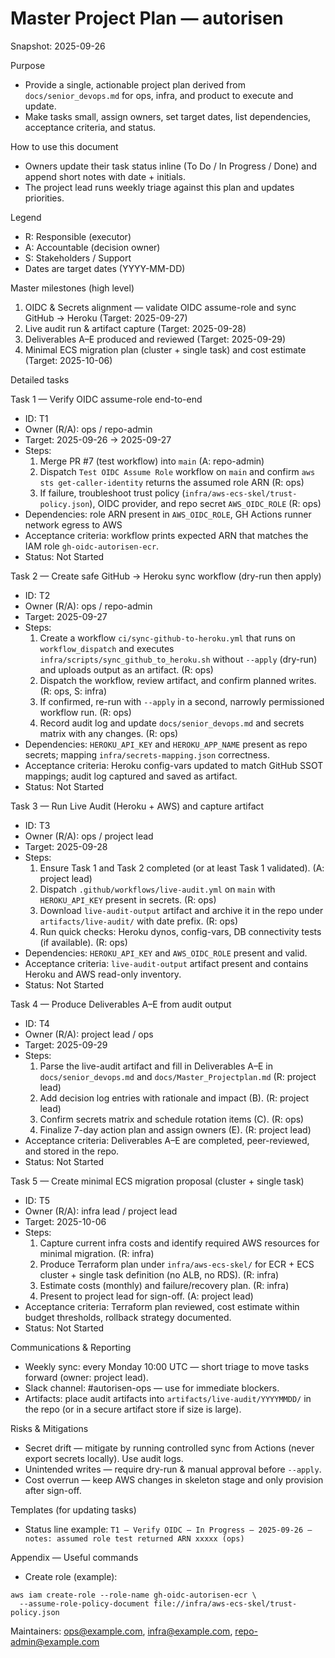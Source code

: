 # Master Project Plan — autorisen

Snapshot: 2025-09-26

Purpose
- Provide a single, actionable project plan derived from `docs/senior_devops.md` for ops, infra, and product to execute and update.
- Make tasks small, assign owners, set target dates, list dependencies, acceptance criteria, and status.

How to use this document
- Owners update their task status inline (To Do / In Progress / Done) and append short notes with date + initials.
- The project lead runs weekly triage against this plan and updates priorities.

Legend
- R: Responsible (executor)
- A: Accountable (decision owner)
- S: Stakeholders / Support
- Dates are target dates (YYYY-MM-DD)

Master milestones (high level)

1. OIDC & Secrets alignment — validate OIDC assume-role and sync GitHub → Heroku (Target: 2025-09-27)
2. Live audit run & artifact capture (Target: 2025-09-28)
3. Deliverables A–E produced and reviewed (Target: 2025-09-29)
4. Minimal ECS migration plan (cluster + single task) and cost estimate (Target: 2025-10-06)

Detailed tasks

Task 1 — Verify OIDC assume-role end-to-end
- ID: T1
- Owner (R/A): ops / repo-admin
- Target: 2025-09-26 -> 2025-09-27
- Steps:
  1. Merge PR #7 (test workflow) into `main` (A: repo-admin)
  2. Dispatch `Test OIDC Assume Role` workflow on `main` and confirm `aws sts get-caller-identity` returns the assumed role ARN (R: ops)
  3. If failure, troubleshoot trust policy (`infra/aws-ecs-skel/trust-policy.json`), OIDC provider, and repo secret `AWS_OIDC_ROLE` (R: ops)
- Dependencies: role ARN present in `AWS_OIDC_ROLE`, GH Actions runner network egress to AWS
- Acceptance criteria: workflow prints expected ARN that matches the IAM role `gh-oidc-autorisen-ecr`.
- Status: Not Started

Task 2 — Create safe GitHub -> Heroku sync workflow (dry-run then apply)
- ID: T2
- Owner (R/A): ops / repo-admin
- Target: 2025-09-27
- Steps:
  1. Create a workflow `ci/sync-github-to-heroku.yml` that runs on `workflow_dispatch` and executes `infra/scripts/sync_github_to_heroku.sh` without `--apply` (dry-run) and uploads output as an artifact. (R: ops)
  2. Dispatch the workflow, review artifact, and confirm planned writes. (R: ops, S: infra)
  3. If confirmed, re-run with `--apply` in a second, narrowly permissioned workflow run. (R: ops)
  4. Record audit log and update `docs/senior_devops.md` and secrets matrix with any changes. (R: ops)
- Dependencies: `HEROKU_API_KEY` and `HEROKU_APP_NAME` present as repo secrets; mapping `infra/secrets-mapping.json` correctness.
- Acceptance criteria: Heroku config-vars updated to match GitHub SSOT mappings; audit log captured and saved as artifact.
- Status: Not Started

Task 3 — Run Live Audit (Heroku + AWS) and capture artifact
- ID: T3
- Owner (R/A): ops / project lead
- Target: 2025-09-28
- Steps:
  1. Ensure Task 1 and Task 2 completed (or at least Task 1 validated). (A: project lead)
  2. Dispatch `.github/workflows/live-audit.yml` on `main` with `HEROKU_API_KEY` present in secrets. (R: ops)
  3. Download `live-audit-output` artifact and archive it in the repo under `artifacts/live-audit/` with date prefix. (R: ops)
  4. Run quick checks: Heroku dynos, config-vars, DB connectivity tests (if available). (R: ops)
- Dependencies: `HEROKU_API_KEY` and `AWS_OIDC_ROLE` present and valid.
- Acceptance criteria: `live-audit-output` artifact present and contains Heroku and AWS read-only inventory.
- Status: Not Started

Task 4 — Produce Deliverables A–E from audit output
- ID: T4
- Owner (R/A): project lead / ops
- Target: 2025-09-29
- Steps:
  1. Parse the live-audit artifact and fill in Deliverables A–E in `docs/senior_devops.md` and `docs/Master_Projectplan.md` (R: project lead)
  2. Add decision log entries with rationale and impact (B). (R: project lead)
  3. Confirm secrets matrix and schedule rotation items (C). (R: ops)
  4. Finalize 7-day action plan and assign owners (E). (R: project lead)
- Acceptance criteria: Deliverables A–E are completed, peer-reviewed, and stored in the repo.
- Status: Not Started

Task 5 — Create minimal ECS migration proposal (cluster + single task)
- ID: T5
- Owner (R/A): infra lead / project lead
- Target: 2025-10-06
- Steps:
  1. Capture current infra costs and identify required AWS resources for minimal migration. (R: infra)
  2. Produce Terraform plan under `infra/aws-ecs-skel/` for ECR + ECS cluster + single task definition (no ALB, no RDS). (R: infra)
  3. Estimate costs (monthly) and failure/recovery plan. (R: infra)
  4. Present to project lead for sign-off. (A: project lead)
- Acceptance criteria: Terraform plan reviewed, cost estimate within budget thresholds, rollback strategy documented.
- Status: Not Started

Communications & Reporting
- Weekly sync: every Monday 10:00 UTC — short triage to move tasks forward (owner: project lead).
- Slack channel: #autorisen-ops — use for immediate blockers.
- Artifacts: place audit artifacts into `artifacts/live-audit/YYYYMMDD/` in the repo (or in a secure artifact store if size is large).

Risks & Mitigations
- Secret drift — mitigate by running controlled sync from Actions (never export secrets locally). Use audit logs.
- Unintended writes — require dry-run & manual approval before `--apply`.
- Cost overrun — keep AWS changes in skeleton stage and only provision after sign-off.

Templates (for updating tasks)
- Status line example: `T1 — Verify OIDC — In Progress — 2025-09-26 — notes: assumed role test returned ARN xxxxx (ops)`

Appendix — Useful commands
- Create role (example):
```
aws iam create-role --role-name gh-oidc-autorisen-ecr \
  --assume-role-policy-document file://infra/aws-ecs-skel/trust-policy.json
```

Maintainers: ops@example.com, infra@example.com, repo-admin@example.com
